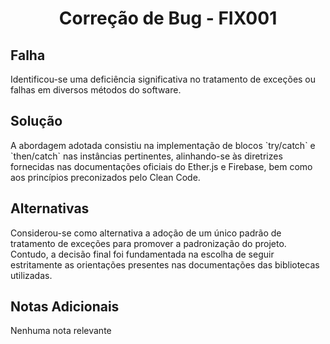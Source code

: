 <!-- Título Principal -->
<h1 align="center">Correção de Bug - FIX001</h1>

<!-- Seção do Problema -->
<h2>Falha</h2>

<p>
  Identificou-se uma deficiência significativa no tratamento de exceções ou falhas em diversos métodos do software.
</p>

<!-- Seção da Solução -->
<h2>Solução</h2>

<p>
  A abordagem adotada consistiu na implementação de blocos `try/catch` e `then/catch` nas instâncias pertinentes, alinhando-se às diretrizes fornecidas nas documentações oficiais do Ether.js e Firebase, bem como aos princípios preconizados pelo Clean Code.
</p>

<!-- Seção de Alternativas Consideradas -->
<h2>Alternativas</h2>

<p>
  Considerou-se como alternativa a adoção de um único padrão de tratamento de exceções para promover a padronização do projeto. Contudo, a decisão final foi fundamentada na escolha de seguir estritamente as orientações presentes nas documentações das bibliotecas utilizadas.
</p>

<!-- Seção de Notas Adicionais -->
<h2>Notas Adicionais</h2>

<p>
  Nenhuma nota relevante
</p>
